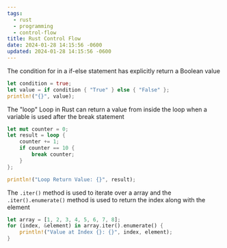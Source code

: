 ```yaml
---
tags:
  - rust
  - programming
  - control-flow
title: Rust Control Flow
date: 2024-01-28 14:15:56 -0600
updated: 2024-01-28 14:15:56 -0600
---
```


The condition for in a if-else statement has explicitly return a Boolean value

```rust
let condition = true;
let value = if condition { "True" } else { "False" };
println!("{}", value);
```

The "loop" Loop in Rust can return a value from inside the loop when a variable is used after the break statement

```rust
let mut counter = 0;
let result = loop {
	counter += 1;
	if counter == 10 {
		break counter;
	}
};

println!("Loop Return Value: {}", result);
```

The `.iter()` method is used to iterate over a array and the `.iter().enumerate()` method is used to return the index along with the element

```rust
let array = [1, 2, 3, 4, 5, 6, 7, 8];
for (index, &element) in array.iter().enumerate() {
	println!("Value at Index {}: {}", index, element);
}
```
